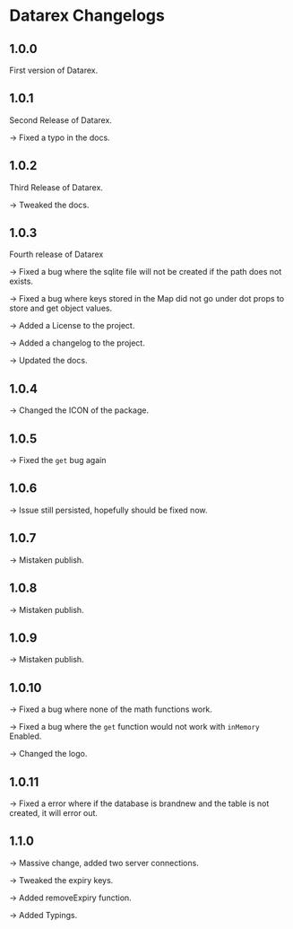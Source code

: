 # Datarex Changelogs

## 1.0.0

First version of Datarex.

## 1.0.1

Second Release of Datarex.

-> Fixed a typo in the docs.

## 1.0.2

Third Release of Datarex.

-> Tweaked the docs.

## 1.0.3

Fourth release of Datarex

-> Fixed a bug where the sqlite file will not be created if the path does not exists.

-> Fixed a bug where keys stored in the Map did not go under dot props to store and get object values.

-> Added a License to the project.

-> Added a changelog to the project.

-> Updated the docs.

## 1.0.4

-> Changed the ICON of the package.

## 1.0.5

-> Fixed the `get` bug again

## 1.0.6

-> Issue  still persisted, hopefully should be fixed now.

## 1.0.7

-> Mistaken publish.

## 1.0.8

-> Mistaken publish.

## 1.0.9

-> Mistaken publish.

## 1.0.10

-> Fixed a bug where none of the math functions work.

-> Fixed a bug where the `get` function would not work with `inMemory` Enabled.

-> Changed the logo.

## 1.0.11

-> Fixed a error where if the database is brandnew and the table is not created, it will error out.

## 1.1.0

-> Massive change, added two server connections.

-> Tweaked the expiry keys.

-> Added removeExpiry function.

-> Added Typings.
